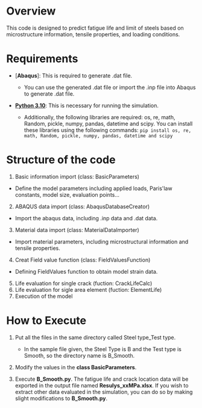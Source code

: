 # Overview
This code is designed to predict fatigue life and limit of steels based on microstructure information, tensile properties, and loading conditions.

# Requirements
* [**Abaqus**]: This is required to generate .dat file.
  * You can use the generated .dat file or import the .inp file into Abaqus to generate .dat file.
 
* [**Python 3.10**](https://www.python.org/downloads/): This is necessary for running the simulation.
  * Additionally, the following libraries are required: os, re, math, Random, pickle, numpy, pandas, datetime and scipy. You can install these libraries using the following commands:
    `pip install os, re, math, Random, pickle, numpy, pandas, datetime and scipy`

# Structure of the code
1. Basic information import (class: BasicParameters)
  * Define the model parameters including applied loads, Paris'law constants, model size,        evaluation points...
2. ABAQUS data import (class: AbaqusDatabaseCreator)
  * Import the abaqus data, including .inp data and .dat data.
3. Material data import (class: MaterialDataImporter)
  * Import material parameters, including microstructural information and tensile properties.
4. Creat Field value function (class: FieldValuesFunction)
  * Defining FieldValues function to obtain model strain data.
5. Life evaluation for single crack (fuction: CrackLifeCalc)
6. Life evaluation for sigle area element (fuction: ElementLife)
7. Execution of the model

# How to Execute
1. Put all the files in the same directory called Steel type_Test type.
   * In the sample file given, the Steel Type is B and the Test type is Smooth, so the directory name is B_Smooth.
2. Modify the values in the **class BasicParameters**.

3. Execute **B_Smooth.py**. The fatigue life and crack location data will be exported in the output file named **Resulys_xxMPa.xlsx**. If you wish to extract other data evaluated in the simulation, you can do so by making slight modifications to **B_Smooth.py**.
